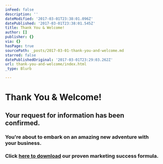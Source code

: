 ```yaml
---
inFeed: false
description: ''
dateModified: '2017-03-01T23:38:01.096Z'
datePublished: '2017-03-01T23:38:01.545Z'
title: Thank You & Welcome!
author: []
publisher: {}
via: {}
hasPage: true
sourcePath: _posts/2017-03-01-thank-you-and-welcome.md
starred: false
datePublishedOriginal: '2017-03-01T23:29:03.262Z'
url: thank-you-and-welcome/index.html
_type: Blurb

---
```

# Thank You & Welcome!

## Your request for information has been confirmed.

### You're about to embark on an amazing new adventure with your business.

### Click [here to download][0] our proven marketing success formula.

[0]: https://spideroak.com/browse/share/ALAW/MarketSuccess/MarketingSuccess/ "ALAW_MarketSuccess.pdf"